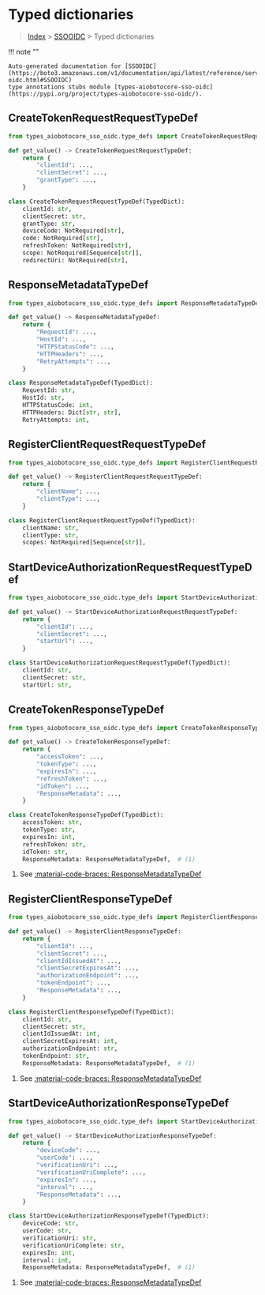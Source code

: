 # Typed dictionaries

> [Index](../README.md) > [SSOOIDC](./README.md) > Typed dictionaries

!!! note ""

    Auto-generated documentation for [SSOOIDC](https://boto3.amazonaws.com/v1/documentation/api/latest/reference/services/sso-oidc.html#SSOOIDC)
    type annotations stubs module [types-aiobotocore-sso-oidc](https://pypi.org/project/types-aiobotocore-sso-oidc/).

## CreateTokenRequestRequestTypeDef

```python title="Usage Example"
from types_aiobotocore_sso_oidc.type_defs import CreateTokenRequestRequestTypeDef

def get_value() -> CreateTokenRequestRequestTypeDef:
    return {
        "clientId": ...,
        "clientSecret": ...,
        "grantType": ...,
    }
```

```python title="Definition"
class CreateTokenRequestRequestTypeDef(TypedDict):
    clientId: str,
    clientSecret: str,
    grantType: str,
    deviceCode: NotRequired[str],
    code: NotRequired[str],
    refreshToken: NotRequired[str],
    scope: NotRequired[Sequence[str]],
    redirectUri: NotRequired[str],
```

## ResponseMetadataTypeDef

```python title="Usage Example"
from types_aiobotocore_sso_oidc.type_defs import ResponseMetadataTypeDef

def get_value() -> ResponseMetadataTypeDef:
    return {
        "RequestId": ...,
        "HostId": ...,
        "HTTPStatusCode": ...,
        "HTTPHeaders": ...,
        "RetryAttempts": ...,
    }
```

```python title="Definition"
class ResponseMetadataTypeDef(TypedDict):
    RequestId: str,
    HostId: str,
    HTTPStatusCode: int,
    HTTPHeaders: Dict[str, str],
    RetryAttempts: int,
```

## RegisterClientRequestRequestTypeDef

```python title="Usage Example"
from types_aiobotocore_sso_oidc.type_defs import RegisterClientRequestRequestTypeDef

def get_value() -> RegisterClientRequestRequestTypeDef:
    return {
        "clientName": ...,
        "clientType": ...,
    }
```

```python title="Definition"
class RegisterClientRequestRequestTypeDef(TypedDict):
    clientName: str,
    clientType: str,
    scopes: NotRequired[Sequence[str]],
```

## StartDeviceAuthorizationRequestRequestTypeDef

```python title="Usage Example"
from types_aiobotocore_sso_oidc.type_defs import StartDeviceAuthorizationRequestRequestTypeDef

def get_value() -> StartDeviceAuthorizationRequestRequestTypeDef:
    return {
        "clientId": ...,
        "clientSecret": ...,
        "startUrl": ...,
    }
```

```python title="Definition"
class StartDeviceAuthorizationRequestRequestTypeDef(TypedDict):
    clientId: str,
    clientSecret: str,
    startUrl: str,
```

## CreateTokenResponseTypeDef

```python title="Usage Example"
from types_aiobotocore_sso_oidc.type_defs import CreateTokenResponseTypeDef

def get_value() -> CreateTokenResponseTypeDef:
    return {
        "accessToken": ...,
        "tokenType": ...,
        "expiresIn": ...,
        "refreshToken": ...,
        "idToken": ...,
        "ResponseMetadata": ...,
    }
```

```python title="Definition"
class CreateTokenResponseTypeDef(TypedDict):
    accessToken: str,
    tokenType: str,
    expiresIn: int,
    refreshToken: str,
    idToken: str,
    ResponseMetadata: ResponseMetadataTypeDef,  # (1)
```

1. See [:material-code-braces: ResponseMetadataTypeDef](./type_defs.md#responsemetadatatypedef) 
## RegisterClientResponseTypeDef

```python title="Usage Example"
from types_aiobotocore_sso_oidc.type_defs import RegisterClientResponseTypeDef

def get_value() -> RegisterClientResponseTypeDef:
    return {
        "clientId": ...,
        "clientSecret": ...,
        "clientIdIssuedAt": ...,
        "clientSecretExpiresAt": ...,
        "authorizationEndpoint": ...,
        "tokenEndpoint": ...,
        "ResponseMetadata": ...,
    }
```

```python title="Definition"
class RegisterClientResponseTypeDef(TypedDict):
    clientId: str,
    clientSecret: str,
    clientIdIssuedAt: int,
    clientSecretExpiresAt: int,
    authorizationEndpoint: str,
    tokenEndpoint: str,
    ResponseMetadata: ResponseMetadataTypeDef,  # (1)
```

1. See [:material-code-braces: ResponseMetadataTypeDef](./type_defs.md#responsemetadatatypedef) 
## StartDeviceAuthorizationResponseTypeDef

```python title="Usage Example"
from types_aiobotocore_sso_oidc.type_defs import StartDeviceAuthorizationResponseTypeDef

def get_value() -> StartDeviceAuthorizationResponseTypeDef:
    return {
        "deviceCode": ...,
        "userCode": ...,
        "verificationUri": ...,
        "verificationUriComplete": ...,
        "expiresIn": ...,
        "interval": ...,
        "ResponseMetadata": ...,
    }
```

```python title="Definition"
class StartDeviceAuthorizationResponseTypeDef(TypedDict):
    deviceCode: str,
    userCode: str,
    verificationUri: str,
    verificationUriComplete: str,
    expiresIn: int,
    interval: int,
    ResponseMetadata: ResponseMetadataTypeDef,  # (1)
```

1. See [:material-code-braces: ResponseMetadataTypeDef](./type_defs.md#responsemetadatatypedef) 
